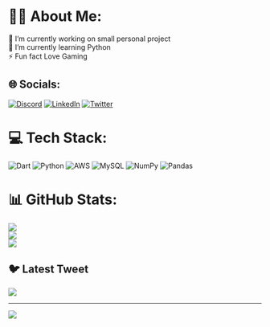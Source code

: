 # 👨‍💻 About Me:
🔭 I’m currently working on small personal project<br>🌱 I’m currently learning Python <br>⚡ Fun fact Love Gaming


## 🌐 Socials:
[![Discord](https://img.shields.io/badge/Discord-%237289DA.svg?logo=discord&logoColor=white)](https://discord.gg/https://discord.gg/ZYG92Wa) [![LinkedIn](https://img.shields.io/badge/LinkedIn-%230077B5.svg?logo=linkedin&logoColor=white)](https://linkedin.com/in/ShivanshRajput) [![Twitter](https://img.shields.io/badge/Twitter-%231DA1F2.svg?logo=Twitter&logoColor=white)](https://twitter.com/@RaptorShivansh) 

# 💻 Tech Stack:
![Dart](https://img.shields.io/badge/dart-%230175C2.svg?style=for-the-badge&logo=dart&logoColor=white) ![Python](https://img.shields.io/badge/python-3670A0?style=for-the-badge&logo=python&logoColor=ffdd54) ![AWS](https://img.shields.io/badge/AWS-%23FF9900.svg?style=for-the-badge&logo=amazon-aws&logoColor=white) ![MySQL](https://img.shields.io/badge/mysql-%2300f.svg?style=for-the-badge&logo=mysql&logoColor=white) ![NumPy](https://img.shields.io/badge/numpy-%23013243.svg?style=for-the-badge&logo=numpy&logoColor=white) ![Pandas](https://img.shields.io/badge/pandas-%23150458.svg?style=for-the-badge&logo=pandas&logoColor=white)
# 📊 GitHub Stats:
![](https://github-readme-stats.vercel.app/api?username=RAPTOR-sr&theme=dark&hide_border=false&include_all_commits=false&count_private=false)<br/>
![](https://github-readme-streak-stats.herokuapp.com/?user=RAPTOR-sr&theme=dark&hide_border=false)<br/>
![](https://github-readme-stats.vercel.app/api/top-langs/?username=RAPTOR-sr&theme=dark&hide_border=false&include_all_commits=false&count_private=false&layout=compact)

## 🐦 Latest Tweet
[![](https://gtce.itsvg.in/api?username=@RaptorShivansh)](https://github.com/VishwaGauravIn/github-twitter-card-embed)

---
[![](https://visitcount.itsvg.in/api?id=RAPTOR-sr&icon=0&color=0)](https://visitcount.itsvg.in)

